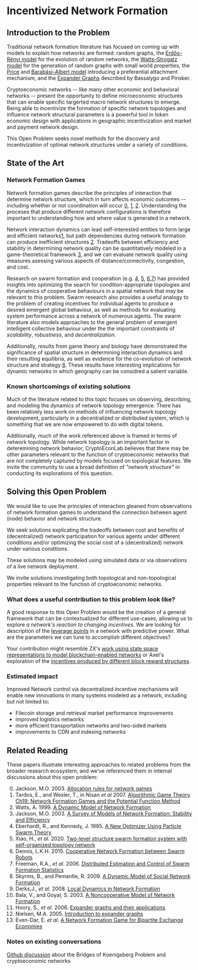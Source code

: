 # Incentivized Network Formation

## Introduction to the Problem

Traditional network formation literature has focused on coming up with models to explain how networks are formed: random graphs, the [Erdős–Rényi model](https://www.renyi.hu/~p_erdos/1959-11.pdf) for the evolution of random networks, the [Watts–Strogatz model](http://worrydream.com/refs/Watts-CollectiveDynamicsOfSmallWorldNetworks.pdf) for the generation of random graphs with small world properties, the [Price](https://www.science.org/doi/10.1126/science.149.3683.510) and  [Barabási–Albert model](https://arxiv.org/abs/cond-mat/0106096) introducing a preferential attachment mechanism, and the [Expander Graphs](http://citeseerx.ist.psu.edu/viewdoc/download?doi=10.1.1.393.1430&rep=rep1&type=pdf) described by Bassalygo and Pinsker. 

Cryptoeconomic networks -- like many other economic and behavioral networks -- present the opportunity to define microeconomic structures that can enable specific targerted macro network structures to emerge. Being able to incentivize the formation of specific network topologies and influence network structural parameters is a powerful tool in token economic design with applications in  geographic incentivization and market and payment network design.

This Open Problem seeks novel methods for the discovery and incentivization of optimal network structures under a variety of conditions.

## State of the Art

### Network Formation Games

Network formation games describe the principles of interaction that determine network structure, which in turn affects economic outcomes -- including whether or not coordination will occur [0](https://authors.library.caltech.edu/79723/1/sswp1160.pdf), [1](https://dir.ilam.ac.ir/mozafar/gt/s15/Nisan_Non-printable.pdf#page=508), [2](http://citeseerx.ist.psu.edu/viewdoc/download?doi=10.1.1.454.9588&rep=rep1&type=pdf). Understanding the proceses that produce different network configurations is therefore important to understanding how and where value is generated in a network.

Network interaction dynamics can lead self-interested entities to form large and efficient networks[1](https://dir.ilam.ac.ir/mozafar/gt/s15/Nisan_Non-printable.pdf#page=508), but path dependencies during network formation can produce inefficient structures [2](http://citeseerx.ist.psu.edu/viewdoc/download?doi=10.1.1.454.9588&rep=rep1&type=pdf). Tradeoffs between efficiency and stability in determining network quality can be quantitatively modeled in a game-theoretical framework [3](https://web.stanford.edu/~jacksonm/netsurv.pdf), and we can evaluate network quality using measures asessing various aspects of distance/connectivity, congestion, and cost. 

Research on swarm formation and cooperation (e.g. [4](http://www.ppgia.pucpr.br/~alceu/mestrado/aula3/PSO_2.pdf), [5](https://www.sciencedirect.com/science/article/pii/S0925231219316558), [6](http://utpedia.utp.edu.my/16515/),[7](https://ieeexplore.ieee.org/abstract/document/1655446)) has provided insights into optimizing the search for condition-appropriate topologies and the dynamics of cooperative behaviours in a spatial network that may be relevant to this problem. Swarm research also provides a useful analogy to the problem of creating incentives for individual agents to produce a desired emergent global behaviour, as well as methods for evaluating system performance across a network of numerous agents. The swarm literature also models approaches to the general problem of emergent intelligent collective behaviour under the the important constraints of *scalability*, *robustness*, and *decentralization*.

Additionally, results from game theory and biology have demonstrated the significance of spatial structure in determining interaction dynamics and their resulting equilibria, as well as evidence for the co-evolution of network structure and strategy [8](https://link.springer.com/chapter/10.1007/978-3-642-01284-6_11). These results have interesting implications for dynamic networks in which geography can be considred a salient variable.

### Known shortcomings of existing solutions

Much of the literature related to this topic focuses on  observing, describing,  and modeling the dynamics of network topology emergence. There has been relatively less work on methods of influencing network topology development, particularly in a decentralized or distributed system, which is something that we are now empowered to do with digital tokens.

Additionally, much of the work referenced above is framed in terms of network topology. While network topology is an important factor in deteremining network behavior, CryptoEconLab believes that there may be other parameters relevant to the function of cryptoeconomic networks that are not completely captured by models focused on topological features. We invite the community to use a broad definition of *"network structure"* in conducting its explorations of this question. 

## Solving this Open Problem

We would like to use the principles of interaction gleaned from observations of network formation games to understand the connection between agent (node) behavior and network structure.

We seek solutions explicating the tradeoffs between cost and benefits of (decentralized) network participation for various agents under different conditions and/or optimizing the social cost of a (decentralized) network under various conditions. 

These solutions may be modeled using simulated data or via observations of a live network deployment. 

We invite solutions investigating both topological and non-topological properties relevant to the function of cryptoeconomic networks.

### What does a useful contribution to this problem look like?

A good response to this Open Problem would be the creation of a general framework that can be contextualized for different use-cases, allowing us to explore *a network's reaction to changing incentives*. We are looking for description of the [leverage points](http://www.donellameadows.org/wp-content/userfiles/Leverage_Points.pdf) in a network with predictive power. What are the parameters we can tune to accomplish different objectives?

Your contribution might resemble ZX's [work using state space representations to model blockchain-enabled networks](https://research.protocol.ai/publications/on-modeling-blockchain-enabled-economic-networks-as-stochastic-dynamical-systems/2020zhang.pdf) or Axel's exploration of the [incentives produced by different block reward structures](https://hackmd.io/@R02mDHrYQ3C4PFmNaxF5bw/B1A_BSztt).

### Estimated impact

Improved Network control via decentralized incentive mechanisms will enable new innovations in many systems modeled as a network, including but not limited to:
- Filecoin storage and retrieval market performance improvements 
- improved logistics networks
- more efficient transportation networks and two-sided markets
- improvements to CDN and indexing networks

## Related Reading

These papers illustrate interesting approaches to related problems from the broader research ecosystem, and we've referenced them in internal discussions about this open problem: 

0.  Jackson, M.O. 2003. [Allocation rules for network games](https://authors.library.caltech.edu/79723/1/sswp1160.pdf)
1.  Tardos, E., and Wexler, T., in Nisan _et al_ 2007. [Algorithmic Game Theory Ch19: Network Formation Games and the Potential Function Method](https://dir.ilam.ac.ir/mozafar/gt/s15/Nisan_Non-printable.pdf#page=508)
2.  Watts, A. 1999. [A Dynamic Model of Network Formation](http://citeseerx.ist.psu.edu/viewdoc/download?doi=10.1.1.454.9588&rep=rep1&type=pdf)
3.  Jackson, M.O. 2003. [A Survey of Models of Network Formation: Stability and Efficiency](https://web.stanford.edu/~jacksonm/netsurv.pdf)
4.  Eberhardt, R., and Kennedy, J. 1995. [A New Optimizer Using Particle Swarm Theory](http://www.ppgia.pucpr.br/~alceu/mestrado/aula3/PSO_2.pdf)
5.  Xiao, H., _et al._ 2020. [Two-level structure swarm formation system with self-organized topology network](https://www.sciencedirect.com/science/article/pii/S0925231219316558)
7.  Dennis, L.K.H. 2015. [Cooperative Network Formation between Swarm Robots](http://utpedia.utp.edu.my/16515/)
9.  Freeman, R.A., _et al._ 2006. [Distributed Estimation and Control of Swarm Formation Statistics](https://ieeexplore.ieee.org/abstract/document/1655446)
10. Skyrms, B., and Pemantle, R. 2009. [A Dynamic Model of Social Network Formation](https://link.springer.com/chapter/10.1007/978-3-642-01284-6_11)
11. Derks,J., _et al._ 2008. [Local Dynamics in Network Formation](https://dke.maastrichtuniversity.nl/f.thuijsman/local%20dynamics.pdf)
12. Bala, V., and Goyal, S. 2003. [A Noncooperative Model of Network Formation](https://onlinelibrary.wiley.com/doi/abs/10.1111/1468-0262.00155)
13. Hoory, S., _et al._ 2006. [Expander graphs and their applications](https://www.ams.org/journals/bull/2006-43-04/S0273-0979-06-01126-8/S0273-0979-06-01126-8.pdf)
14. Nielsen, M.A. 2005. [Introduction to expander graphs](https://michaelnielsen.org/blog/archive/notes/expander_graphs.pdf)
15. Even-Dar, E. _et al._ [A Network Formation Game for Bipartite Exchange Economies](https://www.cis.upenn.edu/~mkearns/papers/econform.pdf)

### Notes on existing conversations

[Github discussion]() about the Bridges of Koenigsberg Problem and cryptoeconomic networks


